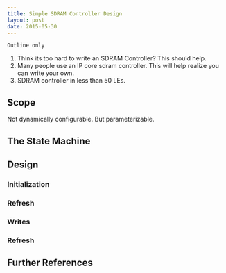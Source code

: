 ```yaml
---
title: Simple SDRAM Controller Design
layout: post
date: 2015-05-30
---
```


`Outline only`

1. Think its too hard to write an SDRAM Controller? This should help. 
2. Many people use an IP core sdram controller.  This will help realize you 
   can write your own. 
3. SDRAM controller in less than 50 LEs. 

## Scope
Not dynamically configurable.  But parameterizable. 

## The State Machine

## Design

### Initialization

### Refresh 

### Writes 

### Refresh

## Further References
